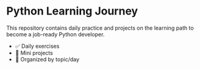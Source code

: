 # Python Learning Journey

This repository contains daily practice and projects on the learning path to become a job-ready Python developer.

- ✅ Daily exercises
- 🧪 Mini projects
- 📁 Organized by topic/day
